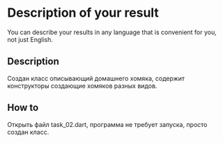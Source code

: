# Description of your result

You can describe your results in any language that is convenient for you, not just English.

## Description

Создан класс описывающий домашнего хомяка, содержит конструкторы создающие хомяков разных видов.

## How to

Открыть файл task_02.dart, программа не требует запуска, просто создан класс.



